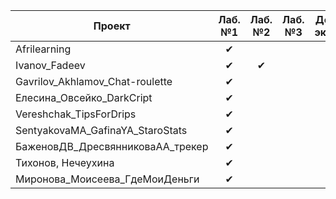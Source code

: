| Проект  | Лаб. №1 | Лаб. №2 | Лаб. №3 | Допуск к экзамену
|---------|:-------:|:-------:|:-------:|:-----------------:
|Afrilearning | ✔ |   |   |   |
|Ivanov_Fadeev| ✔ | ✔  |   |   |
|Gavrilov_Akhlamov_Chat-roulette| ✔ |   |   |   |
|Елесина_Овсейко_DarkCript| ✔ |   |   |   |
|Vereshchak_TipsForDrips| ✔ |   |   |   |
|SentyakovaMA_GafinaYA_StaroStats| ✔ |   |   |   |
|БаженовДВ_ДресвянниковаАА_трекер| ✔ |   |   |   |
|Тихонов, Нечеухина| ✔ |   |   |   |
|Миронова_Моисеева_ГдеМоиДеньги| ✔ |   |   |   |
